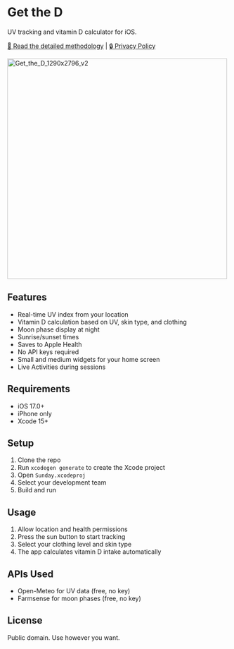 # Get the D

UV tracking and vitamin D calculator for iOS.

[📖 Read the detailed methodology](METHODOLOGY.md) | [🔒 Privacy Policy](PRIVACY.md)

<img height="500" alt="Get_the_D_1290x2796_v2" src="[https://github.com/user-attachments/assets/b712cc98-1cc5-4e6f-8297-cabf8f801013](https://github.com/user-attachments/assets/3e2d4244-445e-4a5a-bf8a-69bdf8bffa9a)" />

## Features

- Real-time UV index from your location
- Vitamin D calculation based on UV, skin type, and clothing
- Moon phase display at night
- Sunrise/sunset times
- Saves to Apple Health
- No API keys required
- Small and medium widgets for your home screen
- Live Activities during sessions

## Requirements

- iOS 17.0+
- iPhone only
- Xcode 15+

## Setup

1. Clone the repo
2. Run `xcodegen generate` to create the Xcode project
3. Open `Sunday.xcodeproj`
4. Select your development team
5. Build and run

## Usage

1. Allow location and health permissions
2. Press the sun button to start tracking
3. Select your clothing level and skin type
4. The app calculates vitamin D intake automatically

## APIs Used

- Open-Meteo for UV data (free, no key)
- Farmsense for moon phases (free, no key)

## License

Public domain. Use however you want.
